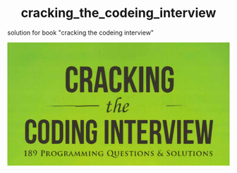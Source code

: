 <center><h1>cracking_the_codeing_interview</h1></center>

solution for book  "cracking the codeing interview"


<center>
<img src="img/img.png" alt="image" />
</center>
